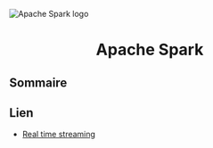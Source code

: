 ![Apache Spark logo](https://upload.wikimedia.org/wikipedia/commons/thumb/f/f3/Apache_Spark_logo.svg/langfr-1920px-Apache_Spark_logo.svg.png)

<h1 align="center">Apache Spark</h1>

## Sommaire

## Lien 

- [Real time streaming](https://spark.apache.org/docs/latest/streaming-programming-guide.html)





